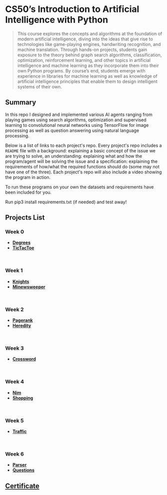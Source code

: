 # CS50’s Introduction to Artificial Intelligence with Python

> This course explores the concepts and algorithms at the foundation of modern artificial intelligence, 
diving into the ideas that give rise to technologies like game-playing engines, handwriting recognition, 
and machine translation. Through hands-on projects, students gain exposure to the theory behind graph 
search algorithms, classification, optimization, reinforcement learning, and other topics in artificial 
intelligence and machine learning as they incorporate them into their own Python programs. By course’s end, 
students emerge with experience in libraries for machine learning as well as knowledge of artificial intelligence 
principles that enable them to design intelligent systems of their own.

## Summary

In this repo I designed and implemented various AI agents ranging from playing games using search algorithms, optimization 
and supervised learning to convolutional neural networks using TensorFlow for image processing as well as question 
answering using natural language processing. 

Below is a list of links to each project's repo. Every project's repo includes a `README` file with a background: explaining
a basic concept of the issue we are trying to solve, an understanding: explaining what and how the program/agent will be solving the issue and 
a specification: explaining the requirements of how/what the required functions should do (some may not have one of the three). Each project's repo will also include a video showing the program in action.

To run these programs on your own the datasets and requirements have been included for you.  

Run pip3 install requirements.txt (if needed) and test away!

## Projects List

### Week 0  
   - [**Degrees**](https://github.com/GezimHakramaj/AI50/tree/master/degrees)
   - [**TicTacToe**](https://github.com/GezimHakramaj/AI50/tree/master/tictactoe)

</br>

### Week 1  
   
   - [**Knights**](https://github.com/GezimHakramaj/AI50/tree/master/knights)
   - [**Minewsweeper**](https://github.com/GezimHakramaj/AI50/tree/master/minesweeper)  

</br>

### Week 2
   
   - [**Pagerank**](https://github.com/GezimHakramaj/AI50/tree/master/pagerank)
   - [**Heredity**](https://github.com/GezimHakramaj/AI50/tree/master/heredity)

</br>

### Week 3
   
   - [**Crossword**](https://github.com/GezimHakramaj/AI50/tree/master/crossword)

</br>

### Week 4
   
   - [**Nim**](https://github.com/GezimHakramaj/AI50/tree/master/nim)
   - [**Shopping**](https://github.com/GezimHakramaj/AI50/tree/master/shopping)

</br>

### Week 5
   
   - [**Traffic**](https://github.com/GezimHakramaj/AI50/tree/master/traffic)
	
</br>

### Week 6
   
   - [**Parser**](https://github.com/GezimHakramaj/AI50/tree/master/parser)
   - [**Questions**](https://github.com/GezimHakramaj/AI50/tree/master/questions)


## [Certificate](https://certificates.cs50.io/41493385-ff83-443f-be4f-82fd7c2caec4.pdf?size=letter)